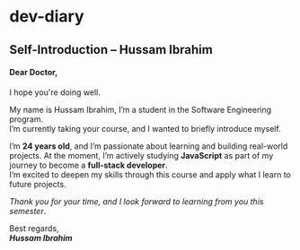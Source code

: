 # dev-diary
## Self-Introduction – Hussam Ibrahim

#### Dear Doctor,

I hope you're doing well.

<p>My name is Hussam Ibrahim, I’m a student in the Software Engineering program.<br> I’m currently taking your course, and I wanted to briefly introduce myself.</p>



I’m **24 years old**, and I’m passionate about learning and building real-world projects. At the moment, I’m actively studying **JavaScript**  as part of my journey to become a **full-stack developer**.<br> I’m excited to deepen my skills through this course and apply what I learn to future projects.



<em>Thank you for your time, and I look forward to learning from you this semester</em>.



Best regards,<br>
<strong>_Hussam Ibrahim_</strong>